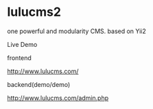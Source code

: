 # lulucms2
one powerful and modularity CMS. based on Yii2

Live Demo

frontend

http://www.lulucms.com/

backend(demo/demo)

http://www.lulucms.com/admin.php
